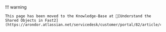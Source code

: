 !!! warning

    This page has been moved to the Knowledge-Base at 🔗[Understand the Shared Objects in Fast2](https://arondor.atlassian.net/servicedesk/customer/portal/82/article/4188307457)

<!--
## What are they all about ?

During the design stage of a migration workflow, you may need to reuse a configuration already set for a task or Fast2 module (e.g. the connection IDs, which must be repeated for each injector or extractor or even the URL of the system to target). To avoid this repetition, Fast2 offers "Shared Objects". As their name suggests, the goal here is to create a object only once, and reuse it later on from different tasks.

The shared objects can have either scopes :

- **Map** : the object is attached to the map from where it was created (and embedded into it in case you share the map file). This object will be reachable from any task of this map, as long as the task configuration accepts such type of an object.
- **Global** : the object is shared between all the Fast2 maps. Global shared objects are stored in `{FAST2_HOME}/config/sharedObjects.xml` file. If you share a map containing global shared objects, these latter will not be embedded.

## :octicons-tools-24: Create shared objects

Shared objects are accessible from the Configuration Place (accessible via the gear icon of the top banner in both Design and Run places, tab #3 "Shared objects").

Click on the "plus" sign on the right to create a shared objects.

Each shared object is composed of three elements :

- the scope : map or global, as mentioned before,
- the key : the universal name through which the tasks will access to the object. The key must be unique per object scope,
- the module of the object (picked from a dropdown list) needed by the different tasks.

The object will be configurable like any other modules in tasks. Save once the configuration fits your needs, and your good to go !
If you have already built an object in the task configuration and want to convert it to a shared object, you can do it by clicking on the "Share" leading icon of the field.

![Convert to shared object](../assets/img/advanced/sharedObject_convert-to.png){ width="50%" }

Choose a descriptive key name for the new shared object and validate to create the shared object. Now the configuration of the task does not hold the object anymore, it now just references it.

To visualize all the shared object available in this Fast2 instance, click on the "View shared objects" icon at the beginning of a reference.

![View shared object](../assets/img/advanced/sharedObject_display.png){ width="50%" }

<br />

## :octicons-trash-24: Delete shared objects

To delete a shared object, use the "Minus" sign on the right of the object, from the "Shared object" tab.

## :octicons-zap-24: Complete example

Let's go through a complete scenario to see how a shared object will be used in your tasks. For the sake of this example, we want to inject into an lcoal Alfresco instance.

Step #1, let's create a shared object called **CustomAlfrescoCMIS**, as it is required to configure the Alfresco CMIS injector task. Its scope will be set to _Map_ and the selected class _AlfrescoCMISConnectionProvider_.

Once all the required fields are filled, here is what our shared object looks like.

![Shared object configuration](../assets/img/advanced/sharedObjects.png){ width="50%" }

Step #2, browse the task catalog to add an AlfrescoInjector in your map. In the credential details, we'll find the shared object just created. It comes along with the default AlfrescoCMISConnectionProvider object.

![Shared object utilisation](../assets/img/advanced/sharedObjectSet.png){ width="50%" }

And you're all set. Each time you want to connect to your Alfresco, you will no longer have to create a brand new object !
 -->
